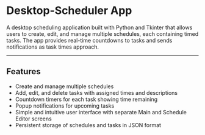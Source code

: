 # Desktop-Scheduler App

A desktop scheduling application built with Python and Tkinter that allows users to create, edit, and manage multiple schedules, each containing timed tasks. The app provides real-time countdowns to tasks and sends notifications as task times approach.

---

## Features

- Create and manage multiple schedules
- Add, edit, and delete tasks with assigned times and descriptions
- Countdown timers for each task showing time remaining
- Popup notifications for upcoming tasks
- Simple and intuitive user interface with separate Main and Schedule Editor screens
- Persistent storage of schedules and tasks in JSON format